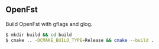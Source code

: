 ## OpenFst

Build OpenFst with gflags and glog.

``` bash
$ mkdir build && cd build
$ cmake .. -DCMAKE_BUILD_TYPE=Release && cmake --build .
```
